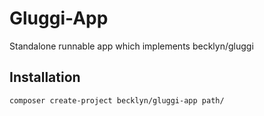 Gluggi-App
==========

Standalone runnable app which implements becklyn/gluggi


## Installation

```
composer create-project becklyn/gluggi-app path/
```

